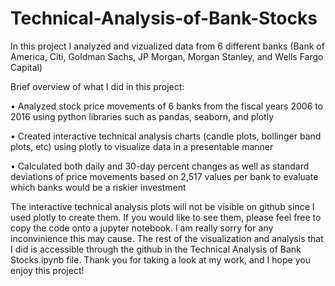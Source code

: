 # Technical-Analysis-of-Bank-Stocks
In this project I analyzed and vizualized data from 6 different banks (Bank of America, Citi, Goldman Sachs, JP Morgan, Morgan Stanley, and Wells Fargo Capital)

Brief overview of what I did in this project:

• Analyzed stock price movements of 6 banks from the fiscal years 2006 to 2016 using python libraries such as pandas, seaborn, and plotly

• Created interactive technical analysis charts (candle plots, bollinger band plots, etc) using plotly to visualize data in a presentable manner

• Calculated both daily and 30-day percent changes as well as standard deviations of price movements based on 2,517 values per bank to evaluate which banks would be a riskier investment

The interactive technical analysis plots will not be visible on github since I used plotly to create them. If you would like to see them, please feel free to copy the code onto a jupyter notebook. I am really sorry for any inconvinience this may cause. The rest of the visualization and analysis that I did is accessible through the github in the Technical Analysis of Bank Stocks.ipynb file. Thank you for taking a look at my work, and I hope you enjoy this project!
